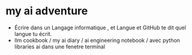 # my ai adventure

- Écrire dans un Langage informatique , et Langue et GitHub te dit quel langue tu écrit.
- llm cookbook / my ai diary / ai engineering notebook   / avec python libraries ai dans une fenetre terminal

